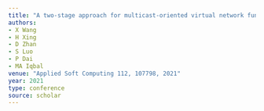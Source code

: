 ```yaml
---
title: "A two-stage approach for multicast-oriented virtual network function placement"
authors:
- X Wang
- H Xing
- D Zhan
- S Luo
- P Dai
- MA Iqbal
venue: "Applied Soft Computing 112, 107798, 2021"
year: 2021
type: conference
source: scholar
---
```

